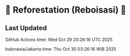 
# 🌳 Reforestation (Reboisasi) 🌲

## Last Updated

GitHub Actions time: Wed Oct 29 20:26:16 UTC 2025

Indonesia/Jakarta time: Thu Oct 30 03:26:16 WIB 2025
